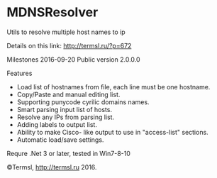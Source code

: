 # MDNSResolver
Utils to resolve multiple host names to ip

Details on this link: http://termsl.ru/?p=672

Milestones 
2016-09-20 Public version 2.0.0.0

Features
- Load list of hostnames from file, each line must be one hostname.
- Copy/Paste and manual editing list.
- Supporting punycode cyrilic domains names.
- Smart parsing input list of hosts.
- Resolve any IPs from parsing list.
- Adding labels to output list.
- Ability to make Cisco- like output to use in "access-list" sections.
- Automatic load/save settings.

Requre  .Net 3 or later, tested in Win7-8-10

©Termsl, http://termsl.ru 2016.
